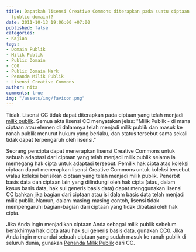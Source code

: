 ```yaml
---
title: Dapatkah lisensi Creative Commons diterapkan pada suatu ciptaan milik publik
  (public domain)?
date: 2011-10-13 19:06:00 +07:00
published: false
categories:
- Kajian
tags:
- Domain Publik
- Milik Publik
- Public Domain
- CC0
- Public Domain Mark
- Penanda Milik Publik
- Lisensi Creative Commons
author: nita
comments: true
img: "/assets/img/favicon.png"
---
```


Tidak. Lisensi CC tidak dapat diterapkan pada ciptaan yang telah menjadi [milik publik](http://creativecommons.or.id/faq/#Apa_yang_dimaksud_dengan_domain_publik.3F). Semua akta lisensi CC menyatakan jelas: "Milik Publik - di mana ciptaan atau elemen di dalamnya telah menjadi milik publik dan masuk ke ranah publik menurut hukum yang berlaku, dan status tersebut sama sekali tidak dapat terpengaruh oleh lisensi."

Seorang pencipta dapat menerapkan lisensi Creative Commons untuk sebuah adaptasi dari ciptaan yang telah menjadi milik publik selama ia memegang hak cipta untuk adaptasi tersebut. Pemilik hak cipta atas koleksi ciptaan dapat menerapkan lisensi Creative Commons untuk koleksi tersebut walau koleksi berisikan ciptaan yang telah menjadi milik publik. Penerbit basis data dan ciptaan lain yang dilindungi oleh hak cipta (atau, dalam kasus basis data, hak sui generis basis data) dapat menggunakan lisensi CC bahkan jika bagian dari ciptaan atau isi dalam basis data telah menjadi milik publik. Namun, dalam masing-masing contoh, lisensi tidak mempengaruhi bagian-bagian dari ciptaan yang tidak dibatasi oleh hak cipta.

Jika Anda ingin menjadikan ciptaan Anda sebagai milik publik sebelum berakhirnya hak cipta atau hak sui generis basis data, gunakan [CC0](http://creativecommons.org/about/pdm). Jika Anda ingin menandai sebuah ciptaan yang sudah masuk ke ranah publik di seluruh dunia, gunakan [Penanda Milik Publik](http://creativecommons.org/about/pdm) dari CC.
